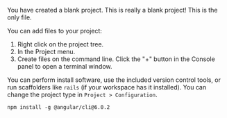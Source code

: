 You have created a blank project.
This is really a blank project! This is the only file.

You can add files to your project:
1. Right click on the project tree.
2. In the Project menu.
3. Create files on the command line. Click the "+" button in the Console panel to open a terminal window.

You can perform install software, use the included version control tools, or run scaffolders like `rails` (if your workspace has it installed).
You can change the project type in `Project > Configuration`.


`npm install -g @angular/cli@6.0.2`